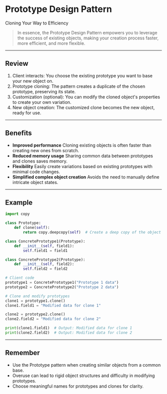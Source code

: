 # **Prototype Design Pattern**

Cloning Your Way to Efficiency

> In essence, the Prototype Design Pattern empowers you to leverage the success of existing objects, making your creation process faster, more efficient, and more flexible.

---

## Review

1. Client interacts: You choose the existing prototype you want to base your new object on.
2. Prototype cloning: The pattern creates a duplicate of the chosen prototype, preserving its state.
3. Customization (optional): You can modify the cloned object's properties to create your own variation.
4. New object creation: The customized clone becomes the new object, ready for use.

---

## Benefits

* **Improved performance**
  Cloning existing objects is often faster than creating new ones from scratch.
* **Reduced memory usage**
  Sharing common data between prototypes and clones saves memory.
* **Flexibility**
  Easily create variations based on existing prototypes with minimal code changes.
* **Simplified complex object creation**
  Avoids the need to manually define intricate object states.

---

## Example

```python
import copy

class Prototype:
    def clone(self):
        return copy.deepcopy(self)  # Create a deep copy of the object

class ConcretePrototype1(Prototype):
    def __init__(self, field1):
        self.field1 = field1

class ConcretePrototype2(Prototype):
    def __init__(self, field2):
        self.field2 = field2

# Client code
prototype1 = ConcretePrototype1("Prototype 1 data")
prototype2 = ConcretePrototype2("Prototype 2 data")

# Clone and modify prototypes
clone1 = prototype1.clone()
clone1.field1 = "Modified data for clone 1"

clone2 = prototype2.clone()
clone2.field2 = "Modified data for clone 2"

print(clone1.field1)  # Output: Modified data for clone 1
print(clone2.field2)  # Output: Modified data for clone 2
```

---

## Remember

* Use the Prototype pattern when creating similar objects from a common base.
* Overuse can lead to rigid object structures and difficulty in modifying prototypes.
* Choose meaningful names for prototypes and clones for clarity.
